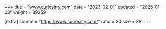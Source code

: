 +++
title = "www.curiositry.com"
date = "2023-02-01"
updated = "2025-01-03"
weight = 39359

[extra]
source = "https://www.curiositry.com/"
ratio = 20
size = 38
+++
